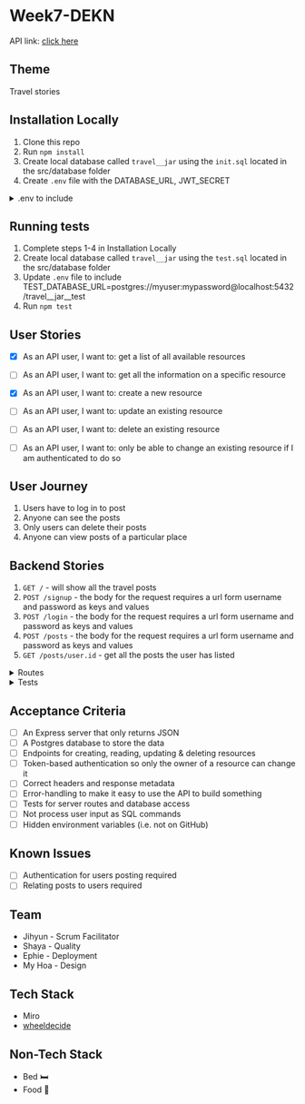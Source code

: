 # Week7-DEKN 

API link: [click here](https://travel--jar.herokuapp.com/)

## Theme
Travel stories

## Installation Locally
1. Clone this repo
2. Run `npm install`
3. Create local database called `travel__jar` using the `init.sql` located in the src/database folder
4. Create `.env` file with the DATABASE_URL, JWT_SECRET
<details>
  <summary> .env to include </summary>
DATABASE_URL=postgres://myuser:mypassword@localhost:5432/travel__jar
TEST_DATABASE_URL=postgres://myuser:mypassword@localhost:5432/travel__jar__test
JWT_SECRET=insert your secret
</details>

## Running tests
1. Complete steps 1-4 in Installation Locally
2. Create local database called `travel__jar` using the `test.sql` located in the src/database folder
3. Update `.env` file to include TEST_DATABASE_URL=postgres://myuser:mypassword@localhost:5432/travel__jar__test
4. Run `npm test`

## User Stories
- [x] As an API user, I want to: get a list of all available resources
- [ ] As an API user, I want to: get all the information on a specific resource
- [x] As an API user, I want to: create a new resource
- [ ] As an API user, I want to: update an existing resource
- [ ] As an API user, I want to: delete an existing resource
- [ ] As an API user, I want to: only be able to change an existing resource if I am authenticated to do so


## User Journey
1. Users have to log in to post
2. Anyone can see the posts
3. Only users can delete their posts
4. Anyone can view posts of a particular place

## Backend Stories

1. `GET /` - will show all the travel posts
2. `POST /signup` - the body for the request requires a url form username and password as keys and values
3. `POST /login` - the body for the request requires a url form username and password as keys and values
4. `POST /posts` - the body for the request requires a url form username and password as keys and values
5. `GET /posts/user.id` - get all the posts the user has listed

<details>
<summary>Routes</summary>

- [x] Route to show all posts
- [ ] Route to show posts of particular places
- [ ] Route for users to post (Authentication required)
- [x] Sign up for users
- [ ] Login for users

</details> 

<details>
<summary>Tests</summary>

- [ ] Nock Tests

</details> 


## Acceptance Criteria

- [ ] An Express server that only returns JSON
- [ ] A Postgres database to store the data
- [ ] Endpoints for creating, reading, updating & deleting resources
- [ ] Token-based authentication so only the owner of a resource can change it
- [ ] Correct headers and response metadata
- [ ] Error-handling to make it easy to use the API to build something
- [ ] Tests for server routes and database access
- [ ] Not process user input as SQL commands
- [ ] Hidden environment variables (i.e. not on GitHub)

## Known Issues
- [ ] Authentication for users posting required
- [ ] Relating posts to users required

## Team
* Jihyun - Scrum Facilitator
* Shaya - Quality
* Ephie - Deployment
* My Hoa - Design

## Tech Stack
* Miro
* [wheeldecide](https://wheeldecide.com/)

## Non-Tech Stack
* Bed :bed:
* Food :cake:

